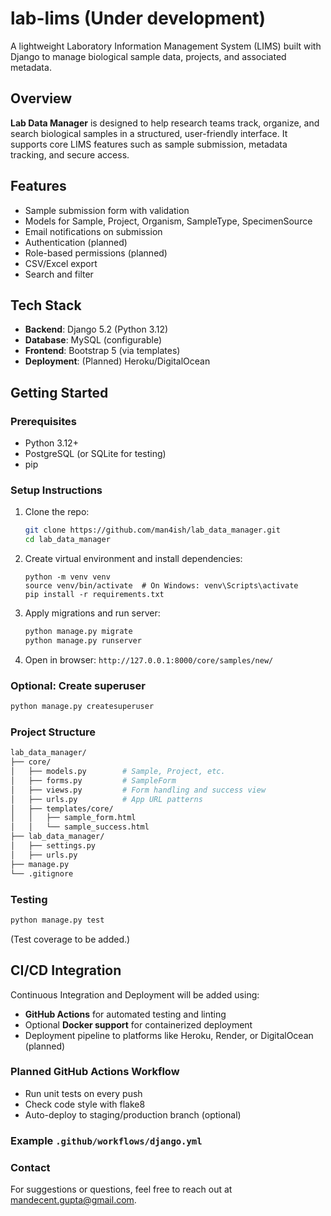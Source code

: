 # lab-lims (Under development)

A lightweight Laboratory Information Management System (LIMS) built with Django to manage biological sample data, projects, and associated metadata.

## Overview

**Lab Data Manager** is designed to help research teams track, organize, and search biological samples in a structured, user-friendly interface. It supports core LIMS features such as sample submission, metadata tracking, and secure access.

## Features

- Sample submission form with validation
- Models for Sample, Project, Organism, SampleType, SpecimenSource
- Email notifications on submission
- Authentication (planned)
- Role-based permissions (planned)
- CSV/Excel export
- Search and filter

## Tech Stack

- **Backend**: Django 5.2 (Python 3.12)
- **Database**: MySQL (configurable)
- **Frontend**: Bootstrap 5 (via templates)
- **Deployment**: (Planned) Heroku/DigitalOcean

## Getting Started

### Prerequisites

- Python 3.12+
- PostgreSQL (or SQLite for testing)
- pip

### Setup Instructions

1. Clone the repo:

   ```bash
   git clone https://github.com/man4ish/lab_data_manager.git
   cd lab_data_manager

2. Create virtual environment and install dependencies:

    ```
    python -m venv venv
    source venv/bin/activate  # On Windows: venv\Scripts\activate
    pip install -r requirements.txt
    ```

3. Apply migrations and run server:

    ```bash
    python manage.py migrate
    python manage.py runserver
    ```
4. Open in browser: ```http://127.0.0.1:8000/core/samples/new/```

### Optional: Create superuser

```bash
python manage.py createsuperuser
```

### Project Structure

```bash
lab_data_manager/
├── core/
│   ├── models.py        # Sample, Project, etc.
│   ├── forms.py         # SampleForm
│   ├── views.py         # Form handling and success view
│   ├── urls.py          # App URL patterns
│   ├── templates/core/
│   │   ├── sample_form.html
│   │   └── sample_success.html
├── lab_data_manager/
│   ├── settings.py
│   ├── urls.py
├── manage.py
└── .gitignore
```

### Testing
```bash
python manage.py test
```
(Test coverage to be added.)

## CI/CD Integration

Continuous Integration and Deployment will be added using:

- **GitHub Actions** for automated testing and linting
- Optional **Docker support** for containerized deployment
- Deployment pipeline to platforms like Heroku, Render, or DigitalOcean (planned)

### Planned GitHub Actions Workflow

- Run unit tests on every push
- Check code style with flake8
- Auto-deploy to staging/production branch (optional)

### Example `.github/workflows/django.yml`

### Contact
For suggestions or questions, feel free to reach out at mandecent.gupta@gmail.com.

